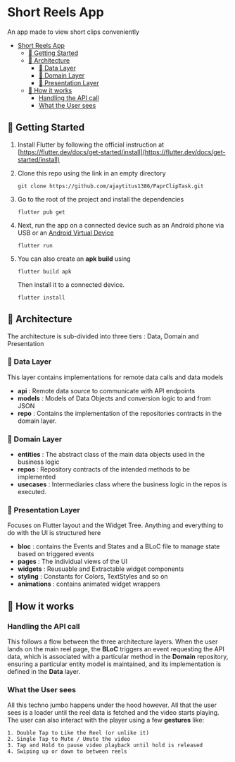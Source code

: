 # Short Reels App

An app made to view short clips conveniently

- [Short Reels App](#short-reels-app)
  - [:rocket: Getting Started](#rocket-getting-started)
  - [:ledger: Architecture](#ledger-architecture)
    - [:file_folder: Data Layer](#file_folder-data-layer)
    - [:briefcase: Domain Layer](#briefcase-domain-layer)
    - [:iphone: Presentation Layer](#iphone-presentation-layer)
  - [:mag_right: How it works](#mag_right-how-it-works)
    - [Handling the API call](#handling-the-api-call)
    - [What the User sees](#what-the-user-sees)

## :rocket: Getting Started

1.  Install Flutter by following the official instruction at [https://flutter.dev/docs/get-started/install](https://flutter.dev/docs/get-started/install)
    &nbsp;

2.  Clone this repo using the link in an empty directory

    ```shell
    git clone https://github.com/ajaytitus1386/PaprClipTask.git
    ```

3.  Go to the root of the project and install the dependencies
    ```shell
    flutter pub get
    ```
4.  Next, run the app on a connected device such as an Android phone via USB or an [Android Virtual Device](https://docs.flutter.dev/get-started/install/windows#set-up-your-android-device)
    ```shell
    flutter run
    ```
5.  You can also create an **apk build** using
    ```shell
    flutter build apk
    ```
    Then install it to a connected device.
    ```shell
    flutter install
    ```

## :ledger: Architecture

The architecture is sub-divided into three tiers : Data, Domain and Presentation

### :file_folder: Data Layer

This layer contains implementations for remote data calls and data models

- **api** : Remote data source to communicate with API endpoints
- **models** : Models of Data Objects and conversion logic to and from JSON
- **repo** : Contains the implementation of the repositories contracts in the domain layer.

### :briefcase: Domain Layer

- **entities** : The abstract class of the main data objects used in the business logic
- **repos** : Repository contracts of the intended methods to be implemented
- **usecases** : Intermediaries class where the business logic in the repos is executed.

### :iphone: Presentation Layer

Focuses on Flutter layout and the Widget Tree. Anything and everything to do with the UI is structured here

- **bloc** : contains the Events and States and a BLoC file to manage state based on triggered events
- **pages** : The individual views of the UI
- **widgets** : Reusuable and Extractable widget components
- **styling** : Constants for Colors, TextStyles and so on
- **animations** : contains animated widget wrappers

## :mag_right: How it works

### Handling the API call

This follows a flow between the three architecture layers. When the user lands on the main reel page, the **BLoC** triggers an event requesting the API data, which is associated with a particular method in the **Domain** repository, ensuring a particular entity model is maintained, and its implementation is defined in the **Data** layer.

### What the User sees

All this techno jumbo happens under the hood however. All that the user sees is a loader until the reel data is fetched and the video starts playing. The user can also interact with the player using a few **gestures** like:

    1. Double Tap to Like the Reel (or unlike it)
    2. Single Tap to Mute / Umute the video
    3. Tap and Hold to pause video playback until hold is released
    4. Swiping up or down to between reels
